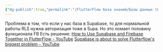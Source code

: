 ```yaml
---
{"dg-publish":true,"permalink":"/FlutterFlow база знаний/Базы данных (бекэнд)/Supabase/Совместная работа Firebase и Supabase/","created":"2025-01-09T15:05:39.417-03:00","updated":"2025-01-09T15:29:08.750-03:00"}
---
```




Проблема в том, что если у нас база в Supabase, то для нормальной работы RLS нужна авторизация тоже в Supa. Но это ломает половину функционала FB
Есть решение:
[How to Use Supabase and Firebase Together in FlutterFlow - YouTube](https://www.youtube.com/watch?v=_mpqZcFQXbw)
[Supabase is about to solve Flutterflow's biggest problem - YouTube](https://www.youtube.com/watch?v=DH9L9RiTHsc&t=294s)

